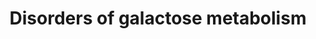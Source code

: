 ---
annotations:
- id: DOID:14695
  parent: genetic disease
  type: Disease Ontology
  value: galactokinase deficiency
- id: DOID:0080570
  parent: genetic disease
  type: Disease Ontology
  value: congenital disorder of glycosylation It
- id: PW:0000013
  parent: disease pathway
  type: Pathway Ontology
  value: disease pathway
- id: PW:0000002
  parent: classic metabolic pathway
  type: Pathway Ontology
  value: classic metabolic pathway
- id: PW:0000640
  parent: classic metabolic pathway
  type: Pathway Ontology
  value: glycolysis pathway
- id: DOID:2747
  parent: genetic disease
  type: Disease Ontology
  value: glycogen storage disease
- id: DOID:0111458
  parent: genetic disease
  type: Disease Ontology
  value: galactose epimerase deficiency
- id: DOID:2750
  parent: genetic disease
  type: Disease Ontology
  value: glycogen storage disease IV
- id: DOID:9870
  parent: genetic disease
  type: Disease Ontology
  value: galactosemia
- id: PW:0000306
  parent: classic metabolic pathway
  type: Pathway Ontology
  value: altered galactose metabolic pathway
- id: PW:0000042
  parent: classic metabolic pathway
  type: Pathway Ontology
  value: galactose metabolic pathway
- id: PW:0002093
  parent: disease pathway
  type: Pathway Ontology
  value: GALE deficiency pathway
- id: DOID:0050579
  parent: genetic disease
  type: Disease Ontology
  value: glycogen storage disease XV
- id: DOID:2754
  parent: genetic disease
  type: Disease Ontology
  value: glycogen storage disease VI
- id: PW:0000005
  parent: classic metabolic pathway
  type: Pathway Ontology
  value: carbohydrate metabolic pathway
authors:
- Alexandrabosch
- EnzoChiaradia
- Egonw
- DeSl
- Larsgw
communities:
- RareDiseases
description: 'Galactose is converted into glucose 1-phosphate (G1P) through a series
  of steps called the Leloir pathway. The first step of the pathway is the phosphorylation
  of galactose by galactokinase (encoded GALK1) to yield galactose 1-phosphate. Conversion
  of galactose 1-phosphate to G1P requires the transfer of UDP from UDP-glucose catalyzed
  by GALT. UDP-galactose is converted to UDP-glucose by GALE. Glucose-1-phosphate
  is converted to glucose-6-phosphate by phosphoglucomutase (PGM) and vice versa.
  There are two known disorders concerning the uptake transports of galactose (SGLT1
  and GLUT2 deficiency) and three known disorders of galactose metabolism: galactokinase
  deficiency (GALK-D), galactose 1-phosphate uridyltransferase deficiency (galactosemia,
  GALT-D) and uridine diphosphate galactose 4-epimerase deficiency (GALE-D). Among
  these, galactosemia is the most common and most severe. This pathway was inspired
  by Chapter 18, figure 18.3 of the book of Blau (4th edition; ISBN: 978-3-642-40337-8). '
last-edited: 2023-02-01
organisms:
- Homo sapiens
redirect_from:
- /index.php/Pathway:WP5173
- /instance/WP5173
- /instance/WP5173_r125325
revision: r125325
schema-jsonld:
- '@context': https://schema.org/
  '@id': https://wikipathways.github.io/pathways/WP5173.html
  '@type': Dataset
  creator:
    '@type': Organization
    name: WikiPathways
  description: 'Galactose is converted into glucose 1-phosphate (G1P) through a series
    of steps called the Leloir pathway. The first step of the pathway is the phosphorylation
    of galactose by galactokinase (encoded GALK1) to yield galactose 1-phosphate.
    Conversion of galactose 1-phosphate to G1P requires the transfer of UDP from UDP-glucose
    catalyzed by GALT. UDP-galactose is converted to UDP-glucose by GALE. Glucose-1-phosphate
    is converted to glucose-6-phosphate by phosphoglucomutase (PGM) and vice versa.
    There are two known disorders concerning the uptake transports of galactose (SGLT1
    and GLUT2 deficiency) and three known disorders of galactose metabolism: galactokinase
    deficiency (GALK-D), galactose 1-phosphate uridyltransferase deficiency (galactosemia,
    GALT-D) and uridine diphosphate galactose 4-epimerase deficiency (GALE-D). Among
    these, galactosemia is the most common and most severe. This pathway was inspired
    by Chapter 18, figure 18.3 of the book of Blau (4th edition; ISBN: 978-3-642-40337-8). '
  keywords:
  - AKR1B1
  - D-galactonate
  - GALE
  - GALK1
  - GALT
  - GBE1
  - GYG1
  - GYG2
  - GYS1
  - GYS2
  - Galactitol
  - Galactose-1-phosphate
  - Glucose-1-phosphate
  - Glucose-6-phosphate
  - Glycogen
  - PGM1
  - PYGL
  - SLC2A2
  - SLC5A1
  - UDP-galactose
  - UDP-glucose
  - galactose
  - galactose dehydrogenase
  - glycogen (n+1)
  license: CC0
  name: 'Disorders of galactose metabolism '
seo: CreativeWork
title: 'Disorders of galactose metabolism '
wpid: WP5173
---